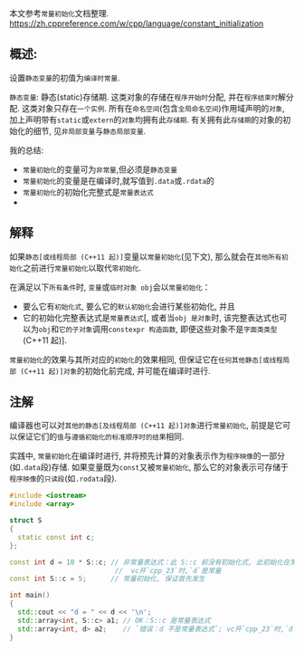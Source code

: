 本文参考`常量初始化`文档整理.
https://zh.cppreference.com/w/cpp/language/constant_initialization

## 概述:

设置`静态变量`的初值为`编译时常量`.

`静态变量`: 静态(static)存储期. 这类对象的存储在`程序开始时`分配, 并在`程序结束时`解分配. 这类对象只存在`一个实例`. 所有在`命名空间`(包含`全局命名空间`)作用域声明的`对象`, 加上声明带有`static`或`extern`的`对象`均拥有此`存储期`. 有关拥有此`存储期`的对象的初始化的细节, 见`非局部变量`与`静态局部变量`.

我的总结:

- `常量初始化`的变量可为`非常量`,但必须是`静态变量`
- `常量初始化`的变量是在编译时,就写值到`.data`或`.rdata`的
- `常量初始化`的初始化完整式是`常量表达式`
- 

## 解释

如果`静态[或线程局部 (C++11 起)]`变量以`常量初始化`(见下文), 那么就会在`其他所有初始化`之前进行`常量初始化`以取代`零初始化`.

在满足以下`所有条件`时, `变量`或`临时对象 obj`会以`常量初始化`：

- 要么它有`初始化式`, 要么它的`默认初始化`会进行某些初始化, 并且
- 它的初始化完整表达式是`常量表达式`[, 或者当`obj 是对象`时, 该完整表达式也可以为`obj`和`它的子对象`调用`constexpr 构造函数`, 即便这些对象不是`字面类类型` (C++11 起)].

`常量初始化`的效果与其所对应的`初始化`的效果相同, 但保证它在`任何其他静态[或线程局部 (C++11 起)]对象`的初始化前完成, 并可能在编译时进行.

## 注解

编译器也可以对`其他的静态[及线程局部 (C++11 起)]对象`进行`常量初始化`, 前提是它可以保证它们的`值`与`遵循初始化的标准顺序时的结果`相同.

实践中, `常量初始化`在编译时进行, 并将预先计算的对象表示作为`程序映像`的一部分(如`.data`段)存储. 如果变量既为`const`又被`常量初始化`, 那么它的对象表示可存储于`程序映像`的`只读段`(如`.rodata`段).

```c++
#include <iostream>
#include <array>

struct S
{
  static const int c;
};

const int d = 10 * S::c; // 非常量表达式：此 S::c 前没有初始化式, 此初始化在常量初始化之后发生
                          //  vc开`cpp_23`时,`d`是常量
const int S::c = 5;      // 常量初始化, 保证首先发生

int main()
{
  std::cout << "d = " << d << '\n';
  std::array<int, S::c> a1; // OK：S::c 是常量表达式
  std::array<int, d> a2;    // `错误：d 不是常量表达式`; vc开`cpp_23`时,`d`是常量
}
```
